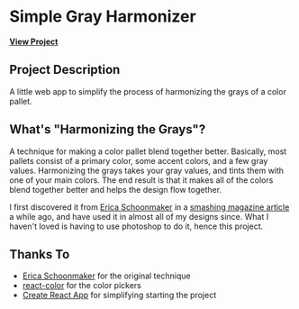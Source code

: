 # Simple Gray Harmonizer

**[View Project](https://brentswisher.github.io/gray-harmonizer/)**

## Project Description

A little web app to simplify the process of harmonizing the grays of a color pallet. 

## What's "Harmonizing the Grays"?
A technique for making a color pallet blend together better. Basically, most pallets consist of a primary color, some accent colors, and a few gray values. Harmonizing the grays takes your gray values, and tints them with one of your main colors. The end result is that it makes all of the colors blend together better and helps the design flow together. 

I first discovered it from [Erica Schoonmaker](http://designbyeri.ca/about/) in a [smashing magazine article](https://www.smashingmagazine.com/2016/04/web-developer-guide-color/) a while ago, and have used it in almost all of my designs since. What I haven't loved is having to use photoshop to do it, hence this project.

## Thanks To
* [Erica Schoonmaker](http://designbyeri.ca/about/) for the original technique
* [react-color](https://casesandberg.github.io/react-color/) for the color pickers
* [Create React App](https://facebook.github.io/create-react-app/) for simplifying starting the project
